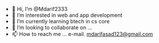 - 👋 Hi, I’m @Mdarif2333
- 👀 I’m interested in web and app development 
- 🌱 I’m currently learning btech in cs core
- 💞️ I’m looking to collaborate on ...
- 📫 How to reach me ... e-mail. mdarifasad123@gmail.com

<!---
Mdarif2333/Mdarif2333 is a ✨ special ✨ repository because its `README.md` (this file) appears on your GitHub profile.
You can click the Preview link to take a look at your changes.
--->

